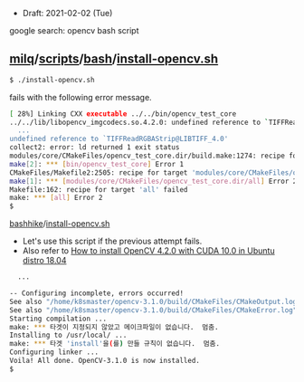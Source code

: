 * Draft: 2021-02-02 (Tue)

google search: opencv bash script 

## [milq](https://github.com/milq/milq)/[scripts](https://github.com/milq/milq/tree/master/scripts)/[bash](https://github.com/milq/milq/tree/master/scripts/bash)/[install-opencv.sh](https://github.com/milq/milq/blob/master/scripts/bash/install-opencv.sh)

```bash
$ ./install-opencv.sh
```

fails with the following error message.

```bash
[ 28%] Linking CXX executable ../../bin/opencv_test_core
../../lib/libopencv_imgcodecs.so.4.2.0: undefined reference to `TIFFReadDirectory@LIBTIFF_4.0'
  ...
undefined reference to `TIFFReadRGBAStrip@LIBTIFF_4.0'
collect2: error: ld returned 1 exit status
modules/core/CMakeFiles/opencv_test_core.dir/build.make:1274: recipe for target 'bin/opencv_test_core' failed
make[2]: *** [bin/opencv_test_core] Error 1
CMakeFiles/Makefile2:2505: recipe for target 'modules/core/CMakeFiles/opencv_test_core.dir/all' failed
make[1]: *** [modules/core/CMakeFiles/opencv_test_core.dir/all] Error 2
Makefile:162: recipe for target 'all' failed
make: *** [all] Error 2
$
```



[bashhike](https://gist.github.com/bashhike)/[install-opencv.sh](https://gist.github.com/bashhike/ebb59a541ea4a559daa0b6e798fd5ffa)

* Let's use this script if the previous attempt fails.
* Also refer to [How to install OpenCV 4.2.0 with CUDA 10.0 in Ubuntu distro 18.04](https://gist.github.com/raulqf/f42c718a658cddc16f9df07ecc627be7)

```bash
  ...

-- Configuring incomplete, errors occurred!
See also "/home/k8smaster/opencv-3.1.0/build/CMakeFiles/CMakeOutput.log".
See also "/home/k8smaster/opencv-3.1.0/build/CMakeFiles/CMakeError.log".
Starting compilation ...
make: *** 타겟이 지정되지 않았고 메이크파일이 없습니다.  멈춤.
Installing to /usr/local/ ...
make: *** 타겟 'install'을(를) 만들 규칙이 없습니다.  멈춤.
Configuring linker ...
Voila! All done. OpenCV-3.1.0 is now installed.
$
```

